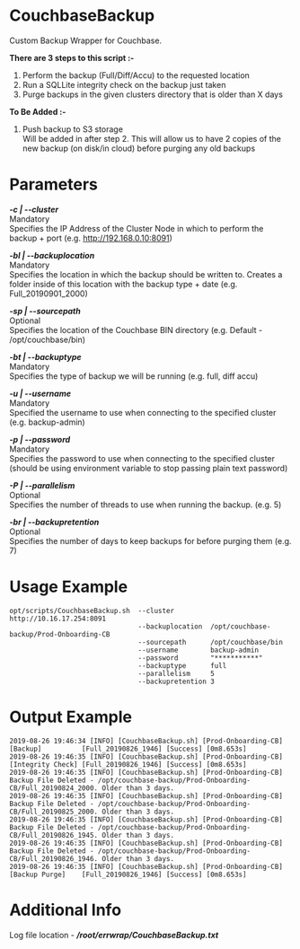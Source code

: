 # CouchbaseBackup

Custom Backup Wrapper for Couchbase.

**There are 3 steps to this script :-**
1) Perform the backup (Full/Diff/Accu) to the requested location
2) Run a SQLLite integrity check on the backup just taken
3) Purge backups in the given clusters directory that is older than X days 

**To Be Added :-**
1) Push backup to S3 storage            
Will be added in after step 2. This will allow us to have 2 copies of the new backup (on disk/in cloud) before purging any old backups

# Parameters

***-c  | --cluster***           
Mandatory          
Specifies the IP Address of the Cluster Node in which to perform the backup + port (e.g. http://192.168.0.10:8091)
  
***-bl | --backuplocation***  
Mandatory          
Specifies the location in which the backup should be written to. Creates a folder inside of this location with the  backup type + date (e.g. Full_20190901_2000)

***-sp | --sourcepath***         
Optional          
Specifies the location of the Couchbase BIN directory (e.g. Default - /opt/couchbase/bin)
  
***-bt | --backuptype***          
Mandatory          
Specifies the type of backup we will be running (e.g. full, diff accu)
  
***-u  | --username***         
Mandatory          
Specified the username to use when connecting to the specified cluster (e.g. backup-admin)
  
***-p  | --password***         
Mandatory          
Specifies the password to use when connecting to the specified cluster (should be using environment variable to stop passing plain text password)
  
***-P  | --parallelism***               
Optional          
Specifies the number of threads to use when running the backup. (e.g. 5)
  
***-br | --backupretention***           
Optional          
Specifies the number of days to keep backups for before purging them (e.g. 7)
  
# Usage Example
```
opt/scripts/CouchbaseBackup.sh  --cluster         http://10.16.17.254:8091 
                                --backuplocation  /opt/couchbase-backup/Prod-Onboarding-CB   
                                --sourcepath      /opt/couchbase/bin  
                                --username        backup-admin           
                                --password        "***********"           
                                --backuptype      full           
                                --parallelism     5           
                                --backupretention 3
```

# Output Example 

```
2019-08-26 19:46:34 [INFO] [CouchbaseBackup.sh] [Prod-Onboarding-CB] [Backup]          [Full_20190826_1946] [Success] [0m8.653s]
2019-08-26 19:46:35 [INFO] [CouchbaseBackup.sh] [Prod-Onboarding-CB] [Integrity Check] [Full_20190826_1946] [Success] [0m8.653s]
2019-08-26 19:46:35 [INFO] [CouchbaseBackup.sh] [Prod-Onboarding-CB] Backup File Deleted - /opt/couchbase-backup/Prod-Onboarding-CB/Full_20190824_2000. Older than 3 days.
2019-08-26 19:46:35 [INFO] [CouchbaseBackup.sh] [Prod-Onboarding-CB] Backup File Deleted - /opt/couchbase-backup/Prod-Onboarding-CB/Full_20190825_2000. Older than 3 days.
2019-08-26 19:46:35 [INFO] [CouchbaseBackup.sh] [Prod-Onboarding-CB] Backup File Deleted - /opt/couchbase-backup/Prod-Onboarding-CB/Full_20190826_1945. Older than 3 days.
2019-08-26 19:46:35 [INFO] [CouchbaseBackup.sh] [Prod-Onboarding-CB] Backup File Deleted - /opt/couchbase-backup/Prod-Onboarding-CB/Full_20190826_1946. Older than 3 days.
2019-08-26 19:46:35 [INFO] [CouchbaseBackup.sh] [Prod-Onboarding-CB] [Backup Purge]    [Full_20190826_1946] [Success] [0m8.653s]
```

# Additional Info

Log file location - ***/root/errwrap/CouchbaseBackup.txt***
